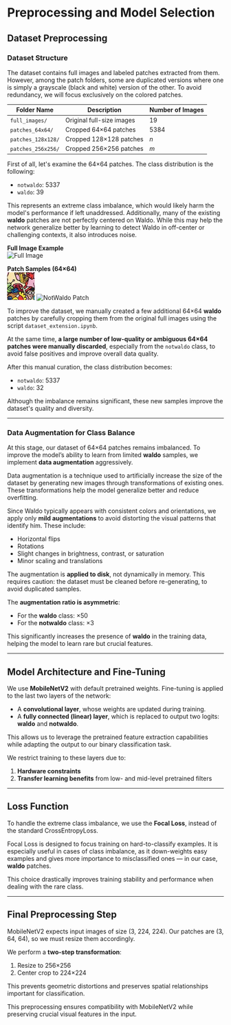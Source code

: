 # Preprocessing and Model Selection

## Dataset Preprocessing

### Dataset Structure

The dataset contains full images and labeled patches extracted from them. However, among the patch folders, some are duplicated versions where one is simply a grayscale (black and white) version of the other. To avoid redundancy, we will focus exclusively on the colored patches.

| Folder Name         | Description                          | Number of Images |
|---------------------|--------------------------------------|------------------|
| `full_images/`      | Original full-size images            | 19               |
| `patches_64x64/`    | Cropped 64×64 patches                | 5384             |
| `patches_128x128/`  | Cropped 128×128 patches              | *n*              |
| `patches_256x256/`  | Cropped 256×256 patches              | *m*              |

First of all, let's examine the 64×64 patches. The class distribution is the following:

- `notwaldo`: 5337  
- `waldo`: 39

This represents an extreme class imbalance, which would likely harm the model's performance if left unaddressed. Additionally, many of the existing **waldo** patches are not perfectly centered on Waldo. While this may help the network generalize better by learning to detect Waldo in off-center or challenging contexts, it also introduces noise.


**Full Image Example**  
![Full Image](Data_Examples/example_full_image.png)

**Patch Samples (64×64)**  
![Waldo Patch](Data_Examples/10_15_4.jpg)
![NotWaldo Patch](Data_Examples/example_not_waldo.png)



To improve the dataset, we manually created a few additional 64×64 **waldo** patches by carefully cropping them from the original full images using the script `dataset_extension.ipynb`.

At the same time, **a large number of low-quality or ambiguous 64×64 patches were manually discarded**, especially from the `notwaldo` class, to avoid false positives and improve overall data quality.

After this manual curation, the class distribution becomes:

- `notwaldo`: 5337  
- `waldo`: 32

Although the imbalance remains significant, these new samples improve the dataset's quality and diversity.

---

### Data Augmentation for Class Balance

At this stage, our dataset of 64×64 patches remains imbalanced. To improve the model’s ability to learn from limited **waldo** samples, we implement **data augmentation** aggressively.

Data augmentation is a technique used to artificially increase the size of the dataset by generating new images through transformations of existing ones. These transformations help the model generalize better and reduce overfitting.

Since Waldo typically appears with consistent colors and orientations, we apply only **mild augmentations** to avoid distorting the visual patterns that identify him. These include:

- Horizontal flips  
- Rotations  
- Slight changes in brightness, contrast, or saturation  
- Minor scaling and translations

The augmentation is **applied to disk**, not dynamically in memory. This requires caution: the dataset must be cleaned before re-generating, to avoid duplicated samples.

The **augmentation ratio is asymmetric**:

- For the **waldo** class: ×50
- For the **notwaldo** class: ×3

This significantly increases the presence of **waldo** in the training data, helping the model to learn rare but crucial features.



---

## Model Architecture and Fine-Tuning

We use **MobileNetV2** with default pretrained weights. Fine-tuning is applied to the last two layers of the network:

- A **convolutional layer**, whose weights are updated during training.
- A **fully connected (linear) layer**, which is replaced to output two logits: **waldo** and **notwaldo**.

This allows us to leverage the pretrained feature extraction capabilities while adapting the output to our binary classification task.

We restrict training to these layers due to:

1. **Hardware constraints**
2. **Transfer learning benefits** from low- and mid-level pretrained filters

---

## Loss Function

To handle the extreme class imbalance, we use the **Focal Loss**, instead of the standard CrossEntropyLoss.

Focal Loss is designed to focus training on hard-to-classify examples. It is especially useful in cases of class imbalance, as it down-weights easy examples and gives more importance to misclassified ones — in our case, **waldo** patches.

This choice drastically improves training stability and performance when dealing with the rare class.

---

## Final Preprocessing Step

MobileNetV2 expects input images of size (3, 224, 224). Our patches are (3, 64, 64), so we must resize them accordingly.

We perform a **two-step transformation**:

1. Resize to 256×256
2. Center crop to 224×224

This prevents geometric distortions and preserves spatial relationships important for classification.

This preprocessing ensures compatibility with MobileNetV2 while preserving crucial visual features in the input.

